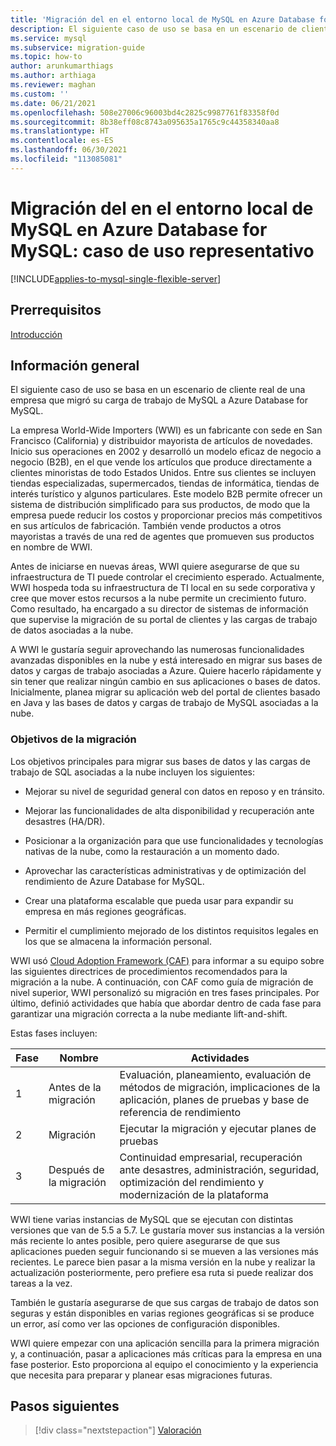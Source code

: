 ```yaml
---
title: 'Migración del en el entorno local de MySQL en Azure Database for MySQL: caso de uso representativo'
description: El siguiente caso de uso se basa en un escenario de cliente real de una empresa que migró su carga de trabajo de MySQL a Azure Database for MySQL.
ms.service: mysql
ms.subservice: migration-guide
ms.topic: how-to
author: arunkumarthiags
ms.author: arthiaga
ms.reviewer: maghan
ms.custom: ''
ms.date: 06/21/2021
ms.openlocfilehash: 508e27006c96003bd4c2825c9987761f83358f0d
ms.sourcegitcommit: 8b38eff08c8743a095635a1765c9c44358340aa8
ms.translationtype: HT
ms.contentlocale: es-ES
ms.lasthandoff: 06/30/2021
ms.locfileid: "113085081"
---
```

# <a name="migrate-mysql-on-premises-to-azure-database-for-mysql-representative-use-case"></a>Migración del en el entorno local de MySQL en Azure Database for MySQL: caso de uso representativo

[!INCLUDE[applies-to-mysql-single-flexible-server](../../includes/applies-to-mysql-single-flexible-server.md)]

## <a name="prerequisites"></a>Prerrequisitos

[Introducción](01-mysql-migration-guide-intro.md)
## <a name="overview"></a>Información general

El siguiente caso de uso se basa en un escenario de cliente real de una empresa que migró su carga de trabajo de MySQL a Azure Database for MySQL.

La empresa World-Wide Importers (WWI) es un fabricante con sede en San Francisco (California) y distribuidor mayorista de artículos de novedades. Inicio sus operaciones en 2002 y desarrolló un modelo eficaz de negocio a negocio (B2B), en el que vende los artículos que produce directamente a clientes minoristas de todo Estados Unidos. Entre sus clientes se incluyen tiendas especializadas, supermercados, tiendas de informática, tiendas de interés turístico y algunos particulares. Este modelo B2B permite ofrecer un sistema de distribución simplificado para sus productos, de modo que la empresa puede reducir los costos y proporcionar precios más competitivos en sus artículos de fabricación. También vende productos a otros mayoristas a través de una red de agentes que promueven sus productos en nombre de WWI.

Antes de iniciarse en nuevas áreas, WWI quiere asegurarse de que su infraestructura de TI puede controlar el crecimiento esperado. Actualmente, WWI hospeda toda su infraestructura de TI local en su sede corporativa y cree que mover estos recursos a la nube permite un crecimiento futuro. Como resultado, ha encargado a su director de sistemas de información que supervise la migración de su portal de clientes y las cargas de trabajo de datos asociadas a la nube.

A WWI le gustaría seguir aprovechando las numerosas funcionalidades avanzadas disponibles en la nube y está interesado en migrar sus bases de datos y cargas de trabajo asociadas a Azure. Quiere hacerlo rápidamente y sin tener que realizar ningún cambio en sus aplicaciones o bases de datos. Inicialmente, planea migrar su aplicación web del portal de clientes basado en Java y las bases de datos y cargas de trabajo de MySQL asociadas a la nube.

### <a name="migration-goals"></a>Objetivos de la migración

Los objetivos principales para migrar sus bases de datos y las cargas de trabajo de SQL asociadas a la nube incluyen los siguientes:

  - Mejorar su nivel de seguridad general con datos en reposo y en tránsito.

  - Mejorar las funcionalidades de alta disponibilidad y recuperación ante desastres (HA/DR).

  - Posicionar a la organización para que use funcionalidades y tecnologías nativas de la nube, como la restauración a un momento dado.

  - Aprovechar las características administrativas y de optimización del rendimiento de Azure Database for MySQL.

  - Crear una plataforma escalable que pueda usar para expandir su empresa en más regiones geográficas.

  - Permitir el cumplimiento mejorado de los distintos requisitos legales en los que se almacena la información personal.

WWI usó [Cloud Adoption Framework (CAF)](/azure/cloud-adoption-framework/) para informar a su equipo sobre las siguientes directrices de procedimientos recomendados para la migración a la nube. A continuación, con CAF como guía de migración de nivel superior, WWI personalizó su migración en tres fases principales. Por último, definió actividades que había que abordar dentro de cada fase para garantizar una migración correcta a la nube mediante lift-and-shift.

Estas fases incluyen:

| Fase | Nombre | Actividades |
|-------|------|------------|
| 1 | Antes de la migración | Evaluación, planeamiento, evaluación de métodos de migración, implicaciones de la aplicación, planes de pruebas y base de referencia de rendimiento |
| 2 | Migración     | Ejecutar la migración y ejecutar planes de pruebas                                                                          |
| 3 | Después de la migración| Continuidad empresarial, recuperación ante desastres, administración, seguridad, optimización del rendimiento y modernización de la plataforma |

WWI tiene varias instancias de MySQL que se ejecutan con distintas versiones que van de 5.5 a 5.7. Le gustaría mover sus instancias a la versión más reciente lo antes posible, pero quiere asegurarse de que sus aplicaciones pueden seguir funcionando si se mueven a las versiones más recientes. Le parece bien pasar a la misma versión en la nube y realizar la actualización posteriormente, pero prefiere esa ruta si puede realizar dos tareas a la vez.

También le gustaría asegurarse de que sus cargas de trabajo de datos son seguras y están disponibles en varias regiones geográficas si se produce un error, así como ver las opciones de configuración disponibles.

WWI quiere empezar con una aplicación sencilla para la primera migración y, a continuación, pasar a aplicaciones más críticas para la empresa en una fase posterior. Esto proporciona al equipo el conocimiento y la experiencia que necesita para preparar y planear esas migraciones futuras.  

## <a name="next-steps"></a>Pasos siguientes

> [!div class="nextstepaction"]
> [Valoración](./03-assessment.md)
